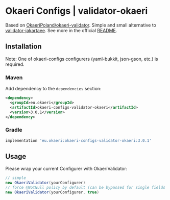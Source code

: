 # Okaeri Configs | validator-okaeri

Based on [OkaeriPoland/okaeri-validator](https://github.com/OkaeriPoland/okaeri-validator).
Simple and small alternative to [validator-jakartaee](https://github.com/OkaeriPoland/okaeri-configs/tree/master/validator-jakartaee).
See more in the official [README](https://github.com/OkaeriPoland/okaeri-validator#readme).

## Installation
Note: One of okaeri-configs configurers (yaml-bukkit, json-gson, etc.) is required.
### Maven
Add dependency to the `dependencies` section:
```xml
<dependency>
  <groupId>eu.okaeri</groupId>
  <artifactId>okaeri-configs-validator-okaeri</artifactId>
  <version>3.0.1</version>
</dependency>
```
### Gradle
```groovy
implementation 'eu.okaeri:okaeri-configs-validator-okaeri:3.0.1'
```

## Usage

Please wrap your current Configurer with OkaeriValidator:
```java
// simple
new OkaeriValidator(yourConfigurer)
// force @NotNull policy by default (can be bypassed for single fields using @Nullable)
new OkaeriValidator(yourConfigurer, true)
```
